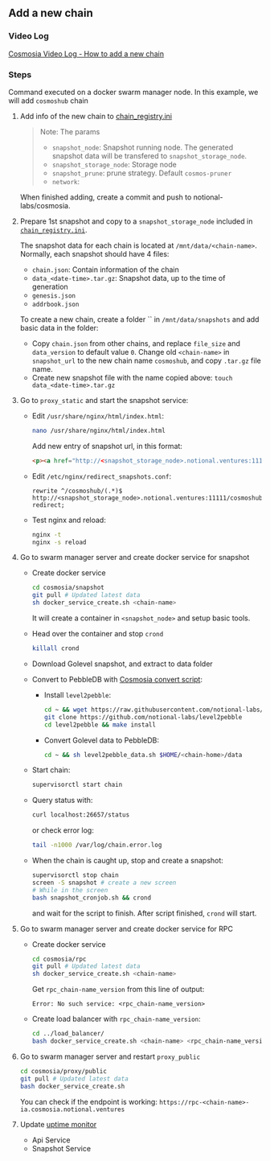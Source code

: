 ## Add a new chain

### Video Log

[Cosmosia Video Log - How to add a new chain](https://www.youtube.com/embed/AXyyAp6op7E ':include :type=iframe width=100% height=400px')


### Steps

Command executed on a docker swarm manager node. In this example, we will add `cosmoshub` chain

1. Add info of the new chain to [chain_registry.ini](../data/chain_registry.ini)

   > Note: The params
   > - `snapshot_node`: Snapshot running node. The generated snapshot data will be transfered to `snapshot_storage_node`.
   > - `snapshot_storage_node`: Storage node 
   > - `snapshot_prune`: prune strategy. Default `cosmos-pruner`
   > - `network`: 

   When finished adding, create a commit and push to notional-labs/cosmosia.

2. Prepare 1st snapshot and copy to a `snapshot_storage_node` included in [`chain_registry.ini`](https://github.com/notional-labs/cosmosia/blob/main/data/chain_registry.ini#L8). 
   
   The snapshot data for each chain is located at `/mnt/data/<chain-name>`. Normally, each snapshot should have 4 files:
   
    - `chain.json`: Contain information of the chain
    - `data_<date-time>.tar.gz`: Snapshot data, up to the time of generation
    - `genesis.json`
    - `addrbook.json`

   To create a new chain, create a folder `` in `/mnt/data/snapshots` and add basic data in the folder:
    - Copy `chain.json` from other chains, and replace `file_size` and `data_version` to default value `0`. Change old `<chain-name>` in `snapshot_url` to the new chain name `cosmoshub`, and copy `.tar.gz` file name.
    - Create new snapshot file with the name copied above: `touch data_<date-time>.tar.gz`
   
3. Go to `proxy_static` and start the snapshot service:

   - Edit `/usr/share/nginx/html/index.html`:
      ```bash
      nano /usr/share/nginx/html/index.html
      ```
      Add new entry of snapshot url, in this format:
      ```html
      <p><a href="http://<snapshot_storage_node>.notional.ventures:11111/cosmoshub/">cosmoshub</a></p>
      ```
   - Edit `/etc/nginx/redirect_snapshots.conf`:
      ```
      rewrite ^/cosmoshub/(.*)$ http://<snapshot_storage_node>.notional.ventures:11111/cosmoshub/$1$is_args$args redirect;
      ```
   - Test nginx and reload:
      ```bash
      nginx -t
      nginx -s reload
      ```
4. Go to swarm manager server and create docker service for snapshot
   - Create docker service
      ```bash
      cd cosmosia/snapshot
      git pull # Updated latest data
      sh docker_service_create.sh <chain-name>
      ```
      It will create a container in `<snapshot_node>` and setup basic tools. 

   - Head over the container and stop `crond`
      ```bash
      killall crond
      ```
   - Download Golevel snapshot, and extract to data folder
   - Convert to PebbleDB with [Cosmosia convert script](https://raw.githubusercontent.com/notional-labs/cosmosia/main/snapshot/scripts/level2pebble_data.sh):
      - Install `level2pebble`:
         ```bash
         cd ~ && wget https://raw.githubusercontent.com/notional-labs/cosmosia/main/snapshot/scripts/level2pebble_data.sh
         git clone https://github.com/notional-labs/level2pebble
         cd level2pebble && make install
         ```
      - Convert Golevel data to PebbleDB:
         ```bash
         cd ~ && sh level2pebble_data.sh $HOME/<chain-home>/data
         ```
   - Start chain:
      ```bash
      supervisorctl start chain
      ```
   - Query status with:
      ```bash
      curl localhost:26657/status
      ```
      or check error log:
      ```bash
      tail -n1000 /var/log/chain.error.log
      ```
   - When the chain is caught up, stop and create a snapshot:
      ```bash
      supervisorctl stop chain
      screen -S snapshot # create a new screen
      # While in the screen
      bash snapshot_cronjob.sh && crond
      ```
      and wait for the script to finish. After script finished, `crond` will start.

5. Go to swarm manager server and create docker service for RPC
   - Create docker service
      ```bash
      cd cosmosia/rpc
      git pull # Updated latest data
      sh docker_service_create.sh <chain-name>
      ```
      Get `rpc_chain-name_version` from this line of output:
      ```
      Error: No such service: <rpc_chain-name_version>
      ```
   - Create load balancer with `rpc_chain-name_version`:
      ```bash
      cd ../load_balancer/
      bash docker_service_create.sh <chain-name> <rpc_chain-name_version>
      ```
      <!-- Get `lb_chain-name` from this line of output: -->
      <!-- ``` -->
      <!-- Error: No such service: <lb_chain-name> -->
      <!-- ``` -->
   <!-- - Depend on how many nodes we want to run, we can define it in `docs/service_placement.md` -->

   
6. Go to swarm manager server and restart `proxy_public`
   ```bash
   cd cosmosia/proxy/public
   git pull # Updated latest data
   bash docker_service_create.sh
   ```
   You can check if the endpoint is working: `https://rpc-<chain-name>-ia.cosmosia.notional.ventures`

8. Update [uptime monitor](https://status.notional.ventures/status/cosmosia)

      - Api Service
      - Snapshot Service